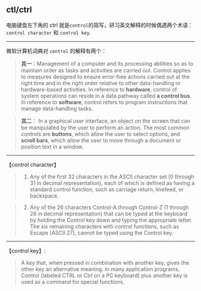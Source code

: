 
## ctl/ctrl

电脑键盘左下角的 ctrl 就是`control`的简写，研习英文解释的时候偶遇两个术语： `control character` 和 `control key`.

---
微软计算机词典对 `control` 的解释有两个：

> **其一**：Management of a computer and its processing abilities so as to maintain order as tasks and activities are carried out. Control applies to measures designed to ensure error-free actions carried out at the right time and in the right order relative to other data-handling or hardware-based activities. In reference to **hardware**, control of system operations can reside in a data pathway called **a control bus**. In reference to **software**, control refers to program instructions that manage data-handling tasks. 

> **其二**： In a graphical user interface, an object on the screen that can be manipulated by the user to perform an action. The most common controls are **buttons**, which allow the user to select options, and **scroll bars**, which allow the user to move through a document or position text in a window.

---
【control character】

> 1. Any of the first 32 characters in the ASCII character set (0 through 31 in decimal representation), each of which is defined as having a standard control function, such as carriage return, linefeed, or backspace. 

> 2. Any of the 26 characters Control-A through Control-Z (1 through 26 in decimal representation) that can be typed at the keyboard by holding the Control key down and typing the appropriate letter. The six remaining characters with control functions, such as Escape (ASCII 27), cannot be typed using the Control key. 

---
【control key】:

>  A key that, when pressed in combination with another key, gives the other key an alternative meaning. In many application programs, Control (labeled CTRL or Ctrl on a PC keyboard) plus another key is used as a command for special functions. 
